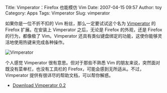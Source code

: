 Title: Vimperator：Firefox 也能模仿 Vim
Date: 2007-04-15 09:57
Author: toy
Category: Apps
Tags: Vimperator
Slug: vimperator

如果你是一位不折不扣的 Vim 粉丝，那么一定要试试这个名为
[Vimperator](http://vimperator.mozdev.org/) 的 Firefox 扩展。在安装上
Vimperator 之后，无论是 Firefox 的外观，还是 Firefox 的行为，都像极了
Vim。Vimperator
还具有类似键盘绑定的功能，这使你能够灵活地使用热键来完成各种操作。

![Vimperator](http://i.linuxtoy.org/i/2007/04/vimperator.png)

个人感觉 Vimperator 很有意思。但对于那些不熟悉 Vim
的朋友来说，突然面对既没有菜单栏，也没有工具栏的
Firefox，可能会感到无所适从。不过，Vimperator
提供有很详尽的帮助文档，可以帮你解惑。

- [Download Vimperator
0.2](http://vimperator.mozdev.org/installation.html)
